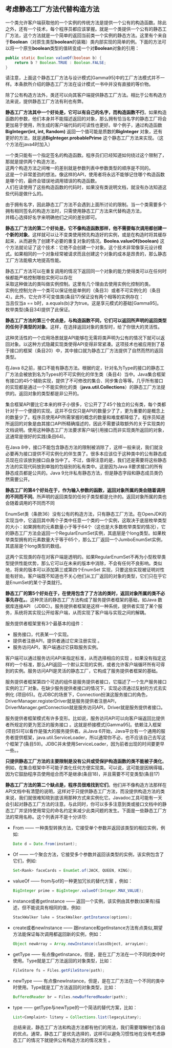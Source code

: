 ## 考虑静态工厂方法代替构造方法

一个类允许客户端获取他的一个实例的传统方法是提供一个公有的构造函数。除此之外，还有一个技术，每个程序员都应该掌握。就是一个类提供一个公有的静态工厂方法，这个方法就是一个简单的返回当前类一个实例的静态方法。这里有个来自于**Boolean**（对原生类型**boolean**的装箱）类内部实现的简单的例。下面的方法可以将一个原生**boolean**类型的值转变成一个对**Boolean**对象的引用：

```java
public static Boolean valueOf(boolean b) {
    return b ? Boolean.TRUE : Boolean.FALSE;
}
```

请注意，上面这个静态工厂方法与设计模式\[Gamma95\]中的工厂方法模式并不一样。本条款所介绍的静态工厂方法在设计模式一书中并没有直接的等价物。

除了公有构造方法外，类还可以向其客户端提供静态工厂方法。相比于公有构造方法来说，提供静态工厂方法有利也有弊。

**静态工厂方法其中一个好处是，它可以有自己的名字，而构造函数不行**。如果构造函数的参数，他们本身并不能描述返回的对象，那么拥有恰当名字的静态工厂将会更加易于使用，所生成的客户端代码的可读性也更好。举个例子，通过构造函数**BigInteger\(int, int, Random\)** 返回一个值可能是质数的**BigInteger** 对象，还有更好的方法，就是通**BigInteger.probablePrime** 这个静态工厂方法来实现。（这个方法在java4时加入）

一个类只能有一个指定签名的构造函数。程序员们已经知道如何绕过这个限制了，那就是提供两个构造方法，  
这两个构造方法之间唯一的差别就是参数列表中参数类型的顺序是不同的。  
这是一个非常差劲的想法。像这样的API，使用者将永远不能够记住哪个构造函数是哪个的，最终会错误地调用错误的构造函数。  
人们在读使用了这些构造函数的代码时，如果没有类说明文档，就没有办法知道这些代码是做什么的。

由于拥有名字，因此静态工厂方法不会遇到上面所讨论的限制。当一个类需要多个拥有相同签名的构造方法时，只需使用静态工厂方法来代替构造方法，  
并精心选择好名字来明确他们之间的差别即可。

**静态工厂方法的第二个好处是，它不像构造函数那样，他不需要每次调用都创建一个新的对象**。这样就可以让不变类使用预先构造好的实例，或是在构造时将其缓存起来，从而避免了创建不必要的重复对象的情况。**Boolea.valueOf\(boolean\)** 这个方法就论证了这个技术：它绝不会创建一个对象。这个技术非常像享元设计模式。如果相同的一个对象经常被请求而且创建这个对象的成本是昂贵的，那么静态工厂方法能极大地提高性能。

静态工厂方法可以在重复调用的情况下返回同一个对象的能力使得类可以在任何时候都能严格控制哪些实例可以存在  
采取这种做法的类叫做实例控制。这里有几个理由去使用实例化控制的类。  
实例化控制允许一个类可以保证他是单例的（条目3）或者不可实例化的（条目4）。此外，它允许不可变值类\(条目17\)保证没有两个相等的实例存在：  
当且仅当a == b时，a.equals\(b\)才为true。这是享元模式的基础\[Gamma95\]。  
枚举类型\(条目34\)提供了此保证。

**静态工厂方法的第三个优点是，与构造函数不同，它们可以返回所声明的返回类型的任何子类型的对象**。这样，在选择返回对象的类型时，给了你很大的灵活性。

这种灵活性的一个应用场景就是API能够在无需将类声明为公有的情况下就可以返回对象。以这种方式隐藏实现类使得API变得非常紧凑。这项技术也被应用到了基于接口的框架（条目20）中，其中接口就为静态工厂方法提供了自然而然的返回类型。

在Java 8之前，接口不能有静态方法。根据约定，针对名为Type的接口的静态工厂方法会被放到名为Types的不可实例化的伴生类（条目4）当中。Java集合框架有接口的45个辅助实现，提供了不可修改的集合、同步集合等等。几乎所有接口的实现都是通过一个不能实例化的类（**java.util.Collections**）的静态工厂方法提供的。返回对象的类型都是非公开的。

集合框架API要比它本来的样子小很多，它公开了了45个独立的公有类，每个类都针对于一个便捷的实现。这并不仅仅只是API的数量少了了，更为重要的是概念上的数量少了。程序员使用API所需掌握的概念的数量和难度都降低了。程序员知道所返回的对象是由其接口API所精确描述的，因此不需要读取额外的关于实现类的文档说明。使用这种静态工厂方法要求客户端引用接口而非实现类所返回的对象，这通常是很好的实践\(条目64\)。

在Java 8中，接口不能包含静态方法的限制被消除了，这样一般来说，我们就没必要再为接口提供不可实例化的伴生类了。很多本应该位于这种类中的公有静态成员现在应该放到接口自身当中了。不过，值得注意的是，我们还是需要将这些静态方法的实现代码放到单独的包级别的私有类中。这是因为Java 8要求接口的所有静态成员都是公共的。Java 9允许私有静态方法，但是静态字段和静态成员类仍然需要公开。

**静态工厂的第4个好处在于，作为输入参数的函数，返回对象所属的类会随着调用的不同而不同**。所声明的返回类型的任何子类型都是允许的。返回对象所属的类也会随着调用的不同而不同

EnumSet类（条款36）没有公有的构造方法，只有静态工厂方法。在OpenJDK的实现当中，它返回其中两个子类中任意一个类的一个实例，这取决于底层枚举类型的大小：如果拥有的元素数量小于等于64个（这也是大多数枚举类型的情况），它的静态工厂方法会返回一个RegularEnumSet实例，其底层是个long类型。如果枚举类型拥有的元素数量大于等于65个，那么工厂返回一个JumboEnumSet实例，其底层是个long类型的数组。

这两个实现类的存在对客户端是透明的。如果RegularEnumSet不再为小型枚举类型提供性能优势，那么它可以在未来的版本中消除，不会有任何不良影响。类似地，将来的版本可以添加第三或第四个EnumSet 实现，只要这些实现被证明对性能有好处。客户端既不知道也不关心他们从工厂返回的对象的类型，它们只在乎它是EnumSet的某个子类就行。

**静态工厂的第5个好处在于，在使用包含了了方法的类时，返回对象所属的类不必事先存在。**。这种灵活的静态工厂方法构成了服务提供者框架的基础，如Java 数据库连接API （JDBC）。服务提供者框架是这样一种系统，提供者实现了某个服务，系统将其实现公开给客户端，从而实现了客户端与实现之间的解耦。

服务提供者框架里有3个最基本的组件：

* 服务接口，代表某一个实现。
* 提供者注册API，提供者通过它来注册实现 。
* 服务访问API，客户端通过它获取服务实例。

客户端可以通过服务访问API来指定标准，从而选择相应的实现 。如果没有指定这样的一个标准，那么API返回一个默认实现的实例，或者允许客户端循环所有可得到的实例。服务访问API是灵活的静态工厂，它构成了服务提供者框架的基础。

服务提供者框架第四个可选的组件是服务提供者接口，它描述了一个生产服务接口实例的工厂对象。在缺少服务提供者接口的情况下，实现必须通过反射的方式去实例化 \(项目65\)。在JDBC的场景下，Connection扮演这服务接口的角色，DriverManager.registerDriver就是服务提供者注册API，DriverManager.getConnection就是服务访问API，Driver就是服务提供者接口。

服务提供者框架模式有许多变形。比如说，服务访问API可以向客户端返回比提供者所规定的更为宽泛的服务接口 。这就是桥接模式\[Gamma95\]。依赖注入框架\(项目5\)可以看作是强大的服务提供者。从Java 6开始，Java平台有一个通用的服务者提供框架，java.util.ServiceLoader，所以通常你不必，也不应该自己去写这个框架了\(条目59\)。JDBC并未使用ServiceLoader，因为前者出现的时间要更早一些。。

**只提供静态工厂方法的主要限制是没有公共或受保护构造函数的类不能被子类化**。例如，在集合框架中不可能子类化任何方便实现类。可以说，这可能是因祸得福，因为它鼓励程序员使用组合而不是继承\(条目18\)，并且需要不可变类型\(条目17\)

**静态工厂方法的第二个缺点是，程序员很难找到它们**。他们并不像构造方法那样在API文档中有清楚的说明，这样对于只提供静态工厂方法，而没提供构造方法的类来说，我们就很难知晓到底该用那种方式来实例化它。Javadoc工具可能有一天会引起对静态工厂方法的注意。与此同时，你可以多多注意到类或接口文档中的静态工厂并坚持使用常见的命名约定来减少此类问题的发生。下面是一些静态工厂方法的常用名称。这个列表并不是十分详尽:

* From —— 一种类型转换方法，它接受单个参数并返回该类型的相应实例，例如:
  ```java
  Date d = Date.from(instant);
  ```
* Of —— 一个聚合方法，它接受多个参数并返回该类型的实例，该实例包含了它们，例如:
  ```java
  Set<Rank> faceCards = EnumSet.of(JACK, QUEEN, KING);
  ```
* valueOf —— from与of的一种更加冗长的替代方案 ，例如：
  ```java
  BigInteger prime = BigInteger.valueOf(Integer.MAX_VALUE);
  ```
* instance或者getInstance —— 返回一个实例，该实例由其参数\(如果有\)描述，但不能说具有相同的值，例如:
  ```java
  StackWalker luke = StackWalker.getInstance(options);
  ```
* create或者newInstance —— 跟instance和getInstance方法有点类似,期望方法能保证每次调用都返回新的实例，例如：
  ```java
  Object newArray = Array.newInstance(classObject, arrayLen);
  ```
* getType —— 有点像getInstance，但是，是在工厂方法在一个不同的类中时使用。Type就是工厂方法返回的对象类型，比如：
  ```java
  FileStore fs = Files.getFileStore(path);
  ```
* newType —— 有点像newInstance，但是，是在工厂方法在一个不同的类中时使用。Type就是工厂方法返回的对象类型，比如：
  ```java
  BufferedReader br = Files.newBufferedReader(path);
  ```
* type ——  getType与newType的一个简洁的替代方案，比如：
  ```java
  List<Complaint> litany = Collections.list(legacyLitany);
  ```

  总结来说，静态工厂方法和构造方法都有他们的用法，我们需要理解他们各自的优点。通常，静态工厂是优先选择的，这样可以避免习惯性地在没有考虑静态工厂的情况下就提供公有构造方法的情况发生 。



